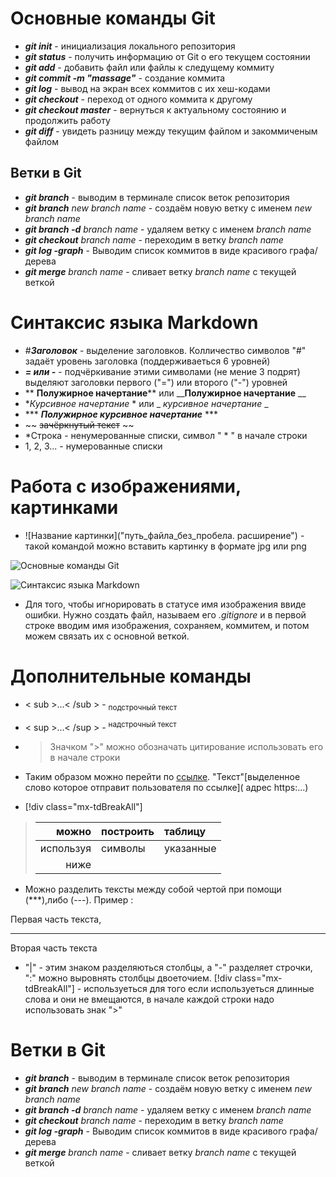 # Основные команды Git

* ***git init*** - инициализация локального репозитория
* ***git status*** - получить информацию от Git о его текущем состоянии
* ***git add*** - добавить файл или файлы к следущему коммиту
* ***git commit -m "massage"*** - создание коммита
* ***git log*** - вывод на экран всех коммитов с их хеш-кодами
* ***git checkout*** - переход от одного коммита к другому
* ***git checkout master*** - вернуться к актуальному состоянию и продолжить работу
* ***git diff*** - увидеть разницу между текущим файлом и закоммиченым файлом

## Ветки в Git
* ***git branch*** - выводим в терминале список веток репозитория
* ***git branch*** *new branch name* - создаём новую ветку с именем *new branch name*
* ***git branch -d*** *branch name* - удаляем ветку с именем *branch name*
* ***git checkout*** *branch name* - переходим в ветку *branch name*
* ***git log -graph*** - Выводим список коммитов в виде красивого графа/дерева
* ***git merge*** *branch name* - сливает ветку *branch name* с текущей веткой

# Синтаксис языка Markdown

* #***Заголовок*** - выделение заголовков. Колличество символов "#" задаёт уровень заголовка (поддерживаеться 6 уровней)
* ***= или -*** - подчёркивание этими символами (не мение 3 подрят) выделяют заголовки первого ("=") или второго ("-") уровней
 * ** **Полужирное начертание**** или ____Полужирное начертание__ __
 * **Курсивное начертание* * или _ _курсивное начертание_ _
 * *** ***Полужирное курсивное начертание*** *** 
 * ~~ ~~зачёркнутый текст~~ ~~
 * *Строка - ненумерованные списки, символ " * " в начале строки
*  1, 2, 3... - нумерованные списки

# Работа с изображениями, картинками 
* ![Название картинки]("путь_файла_без_пробела. расширение") - такой командой можно вставить картинку в формате jpg или png

![Основные команды Git](Screenshot_6.png)

![Синтаксис языка Markdown](Screenshot_7.png)

* Для того, чтобы игнорировать в статусе имя изображения ввиде ошибки. Нужно создать файл, называем его *.gitignore* и в первой строке вводим имя изображения, сохраняем, коммитем, и потом можем связать их с основной веткой.

# Дополнительные команды
* < sub >...< /sub > - <sub>подстрочный текст</sub>
* < sup >...< /sup > - <sup>надстрочный текст</sup>
* > Значком ">" можно обозначать цитирование использовать его в начале строки

* Таким образом можно перейти по [ссылке](https://gb.ru/courses/all). "Текст"[выделенное слово которое отправит пользователя по ссылке]( адрес https:...)

*  [!div class="mx-tdBreakAll"]
>  |можно        |построить  |   таблицу  |
> |-------------:|----------|:----------|
> |используя    |символы    | указанные       |
> |ниже   | 

* Можно разделить тексты между собой чертой при помощи (***),либо (---). Пример :

Первая часть текста, 
***
Вторая часть текста
    
 *  "|" - этим знаком разделяються столбцы, а "-"
разделяет строчки, ":" можно выровнять столбцы двоеточием. [!div class="mx-tdBreakAll"] - используеться для того если используеться длинные слова и они не вмещаются, в начале каждой строки надо использовать знак ">"

# Ветки в Git
* ***git branch*** - выводим в терминале список веток репозитория
* ***git branch*** *new branch name* - создаём новую ветку с именем *new branch name*
* ***git branch -d*** *branch name* - удаляем ветку с именем *branch name*
* ***git checkout*** *branch name* - переходим в ветку *branch name*
* ***git log -graph*** - Выводим список коммитов в виде красивого графа/дерева
* ***git merge*** *branch name* - сливает ветку *branch name* с текущей веткой
